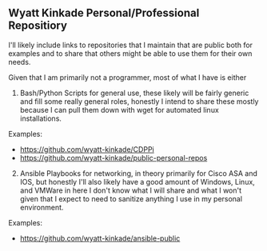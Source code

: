 ## Wyatt Kinkade Personal/Professional Repositiory

I'll likely include links to repositories that I maintain that are public both for examples and to share that others might be able to use them for their own needs.

Given that I am primarily not a programmer, most of what I have is either

1. Bash/Python Scripts for general use, these likely will be fairly generic and fill some really general roles, honestly I intend to share these mostly because I can pull them down with wget for automated linux installations.

Examples:
- https://github.com/wyatt-kinkade/CDPPi
- https://github.com/wyatt-kinkade/public-personal-repos

2. Ansible Playbooks for networking, in theory primarily for Cisco ASA and IOS, but honestly I'll also likely have a good amount of Windows, Linux, and VMWare in here I don't know what I will share and what I won't given that I expect to need to sanitize anything I use in my personal environment.

Examples:
- https://github.com/wyatt-kinkade/ansible-public
